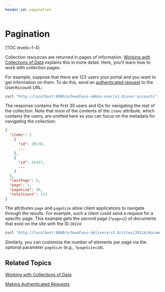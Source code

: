 ```yaml
---
header-id: pagination
---
```


# Pagination

[TOC levels=1-4]

Collection resources are returned in pages of information. 
[Working with Collections of Data](/docs/7-2/frameworks/-/knowledge_base/f/working-with-collections-of-data) 
explains this in more detail. Here, you'll learn how to work with collection 
pages. 

For example, suppose that there are 123 users your portal and you want to get 
information on them. To do this, send an 
[authenticated request](/docs/7-2/frameworks/-/knowledge_base/f/making-authenticated-requests) 
to the UserAccount URL: 

```bash
curl "http://localhost:8080/o/headless-admin-user/v1.0/user-accounts"  -u 'test@liferay.com:test'
```

The response contains the first 30 users and IDs for navigating the rest of the 
collection. Note that most of the contents of the `items` attribute, which 
contains the users, are omitted here so you can focus on the metadata for 
navigating the collection: 

```json
{
  "items": [
    {
      "id": 20130,
      ...
    },
    {
      "id": 59347,
      ...
    }
  ],
  "lastPage": 5,
  "page": 1,
  "pageSize": 30,
  "totalCount": 123
}
```

The attributes `page` and `pageSize` allow client applications to navigate 
through the results. For example, such a client could send a request for a 
specific page. This example gets the second page (`?page=2`) of documents that 
exist on the site with the ID `20124`: 

```bash
curl "http://localhost:8080/o/headless-delivery/v1.0/sites/20124/documents?page=2"  -u 'test@liferay.com:test'
```

Similarly, you can customize the number of elements per page via the optional 
parameter `pageSize` (e.g., `?pageSize=20`). 

## Related Topics

[Working with Collections of Data](/docs/7-2/frameworks/-/knowledge_base/f/working-with-collections-of-data)

[Making Authenticated Requests](/docs/7-2/frameworks/-/knowledge_base/f/making-authenticated-requests)
